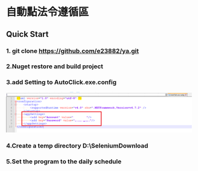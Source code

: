 # 自動點法令遵循區

## Quick Start
### 1. git clone https://github.com/e23882/ya.git
### 2.Nuget restore and build project
### 3.add Setting to AutoClick.exe.config
![image](https://github.com/e23882/ya/blob/master/setting.png)
### 4.Create a temp directory D:\SeleniumDownload
### 5.Set the program to the daily schedule
